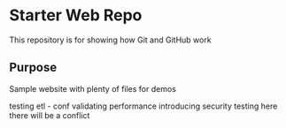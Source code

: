 # Starter Web Repo

This repository is for showing how Git and GitHub work

## Purpose

Sample website with plenty of files for demos

testing etl - conf
validating performance
introducing security testing
here there will be a conflict